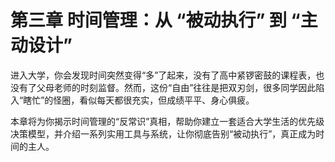 # 第三章 时间管理：从 “被动执行” 到 “主动设计”

进入大学，你会发现时间突然变得“多”了起来，没有了高中紧锣密鼓的课程表，也没有了父母老师的时刻监督。然而，这份“自由”往往是把双刃剑，很多同学因此陷入“瞎忙”的怪圈，看似每天都很充实，但成绩平平、身心俱疲。

本章将为你揭示时间管理的“反常识”真相，帮助你建立一套适合大学生活的优先级决策模型，并介绍一系列实用工具与系统，让你彻底告别“被动执行”，真正成为时间的主人。
